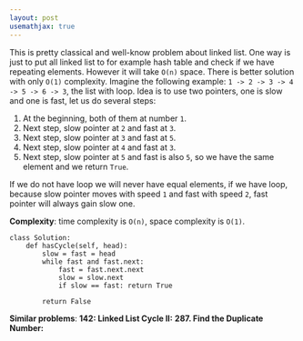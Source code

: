 ```yaml
---
layout: post
usemathjax: true
---
```


This is pretty classical and well-know problem about linked list. One way is just to put all linked list to for example hash table and check if we have repeating elements. However it will take `O(n)` space. There is better solution with only `O(1)` complexity. Imagine the following example:
`1 -> 2 -> 3 -> 4 -> 5 -> 6 -> 3`, the list with loop. Idea is to use two pointers, one is slow and one is fast, let us do several steps:
1. At the beginning, both of them at number `1`.
2. Next step, slow pointer at `2` and fast at `3`.
3. Next step, slow pointer at `3` and fast at `5`.
4. Next step, slow pointer at `4` and fast at `3`.
5. Next step, slow pointer at `5` and fast is also `5`, so we have the same element and we return `True`.

If we do not have loop we will never have equal elements, if we have loop, because slow pointer moves with speed `1` and fast with speed `2`, fast pointer will always gain slow one.

**Complexity**: time complexity is `O(n)`, space complexity is `O(1)`. 

```
class Solution:
    def hasCycle(self, head):
        slow = fast = head
        while fast and fast.next:
            fast = fast.next.next
            slow = slow.next
            if slow == fast: return True
            
        return False
```

**Similar problems**:
**142: Linked List Cycle II:**
**287. Find the Duplicate Number:**
